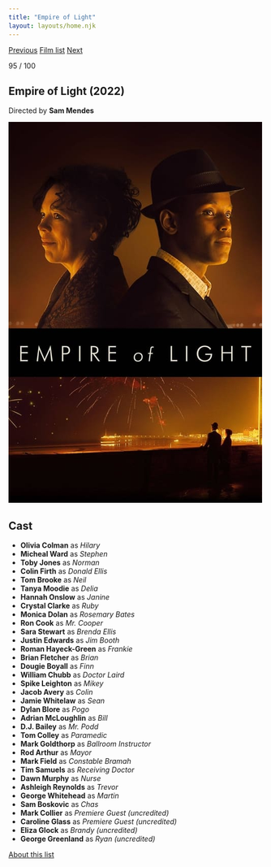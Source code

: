 ```yaml
---
title: "Empire of Light"
layout: layouts/home.njk
---
```


<nav class="films">
  <a class="prev" href="../the-fabelmans">Previous</a>
  <a href="../">Film list</a>
  <a class="next" href="../blue-jean">Next</a>
</nav>

<p>95 / 100</p>

<article class="film">
  <h1>Empire of Light (2022)</h1>

  <p class="director">
    Directed by <strong>Sam Mendes</strong>
  </p>

  <img src="../films/posters/empire-of-light.jpg" alt="">

  <h2>
    Cast
  </h2>
  <ul>
    <li><strong>Olivia Colman</strong> as <em>Hilary</em></li>
<li><strong>Micheal Ward</strong> as <em>Stephen</em></li>
<li><strong>Toby Jones</strong> as <em>Norman</em></li>
<li><strong>Colin Firth</strong> as <em>Donald Ellis</em></li>
<li><strong>Tom Brooke</strong> as <em>Neil</em></li>
<li><strong>Tanya Moodie</strong> as <em>Delia</em></li>
<li><strong>Hannah Onslow</strong> as <em>Janine</em></li>
<li><strong>Crystal Clarke</strong> as <em>Ruby</em></li>
<li><strong>Monica Dolan</strong> as <em>Rosemary Bates</em></li>
<li><strong>Ron Cook</strong> as <em>Mr. Cooper</em></li>
<li><strong>Sara Stewart</strong> as <em>Brenda Ellis</em></li>
<li><strong>Justin Edwards</strong> as <em>Jim Booth</em></li>
<li><strong>Roman Hayeck-Green</strong> as <em>Frankie</em></li>
<li><strong>Brian Fletcher</strong> as <em>Brian</em></li>
<li><strong>Dougie Boyall</strong> as <em>Finn</em></li>
<li><strong>William Chubb</strong> as <em>Doctor Laird</em></li>
<li><strong>Spike Leighton</strong> as <em>Mikey</em></li>
<li><strong>Jacob Avery</strong> as <em>Colin</em></li>
<li><strong>Jamie Whitelaw</strong> as <em>Sean</em></li>
<li><strong>Dylan Blore</strong> as <em>Pogo</em></li>
<li><strong>Adrian McLoughlin</strong> as <em>Bill</em></li>
<li><strong>D.J. Bailey</strong> as <em>Mr. Podd</em></li>
<li><strong>Tom Colley</strong> as <em>Paramedic</em></li>
<li><strong>Mark Goldthorp</strong> as <em>Ballroom Instructor</em></li>
<li><strong>Rod Arthur</strong> as <em>Mayor</em></li>
<li><strong>Mark Field</strong> as <em>Constable Bramah</em></li>
<li><strong>Tim Samuels</strong> as <em>Receiving Doctor</em></li>
<li><strong>Dawn Murphy</strong> as <em>Nurse</em></li>
<li><strong>Ashleigh Reynolds</strong> as <em>Trevor</em></li>
<li><strong>George Whitehead</strong> as <em>Martin</em></li>
<li><strong>Sam Boskovic</strong> as <em>Chas</em></li>
<li><strong>Mark Collier</strong> as <em>Premiere Guest (uncredited)</em></li>
<li><strong>Caroline Glass</strong> as <em>Premiere Guest (uncredited)</em></li>
<li><strong>Eliza Glock</strong> as <em>Brandy (uncredited)</em></li>
<li><strong>George Greenland</strong> as <em>Ryan (uncredited)</em></li>
  </ul>
</article>
<footer>
  <a href="../about">About this list</a>
</footer>
